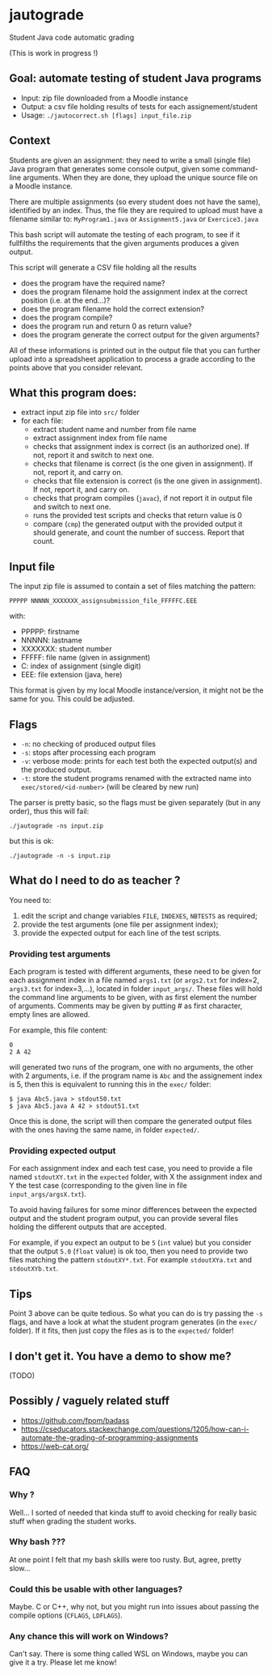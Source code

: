 # jautograde

Student Java code automatic grading

(This is work in progress !)



## Goal: automate testing of student Java programs

- Input: zip file downloaded from a Moodle instance
- Output: a csv file holding results of tests for each assignement/student
- Usage: `./jautocorrect.sh [flags] input_file.zip`

## Context
Students are given an assignment:
they need to write a small (single file) Java program that generates some console output, given some command-line arguments.
When they are done, they upload the unique source file on a Moodle instance.

There are multiple assignments (so every student does not have the same), identified by an index.
Thus, the file they are required to upload must have a filename similar to:
`MyProgram1.java` or `Assignment5.java` or `Exercice3.java`

This bash script will automate the testing of each program, to see if it fullfilths the requirements that the given arguments produces a given output.

This script will generate a CSV file holding all the results
 - does the program have the required name?
 - does the program filename hold the assignment index at the correct position (i.e. at the end...)?
 - does the program filename hold the correct extension?
 - does the program compile?
 - does the program run and return 0 as return value?
 - does the program generate the correct output for the given arguments?

All of these informations is printed out in the output file that you can further upload into a spreadsheet application to process a grade according to the points above that you consider relevant.


## What this program does:

- extract input zip file into `src/` folder
- for each file:
    - extract student name and number from file name
    - extract assignment index from file name
    - checks that assignment index is correct (is an authorized one). If not, report it and switch to next one.
    - checks that filename is correct (is the one given in assignment). If not, report it, and carry on.
    - checks that file extension is correct (is the one given in assignment). If not, report it, and carry on. 
    - checks that program compiles (`javac`), if not report it in output file and switch to next one.
    - runs the provided test scripts and checks that return value is 0
    - compare (`cmp`) the generated output with the provided output it should generate, and count the number of success. Report that count.

## Input file
The input zip file is assumed to contain a set of files matching the pattern:
```
PPPPP NNNNN_XXXXXXX_assignsubmission_file_FFFFFC.EEE
```
with:

- PPPPP: firstname
- NNNNN: lastname
- XXXXXXX: student number
- FFFFF: file name (given in assignment)
- C: index of assignment (single digit)
- EEE: file extension (java, here)

This format is given by my local Moodle instance/version, it might not be the same for you.
This could be adjusted.

## Flags

  - `-n`: no checking of produced output files
  - `-s`: stops after processing each program
  - `-v`: verbose mode: prints for each test both the expected output(s) and the produced output.
  - `-t`: store the student programs renamed with the extracted name into `exec/stored/<id-number>` (will be cleared by new run)


The parser is pretty basic, so the flags must be given separately (but in any order), thus this will fail:
```
./jautograde -ns input.zip
```
but this is ok:
```
./jautograde -n -s input.zip
```


## What do I need to do as teacher ?

You need to:

  1. edit the script and change variables `FILE`, `INDEXES`, `NBTESTS` as required;
  2. provide the test arguments (one file per assignment index);
  3. provide the expected output for each line of the test scripts.

### Providing test arguments

Each program is tested with different arguments, these need to be given for each assignment index in a file named `args1.txt` (or `args2.txt` for index=2, `args3.txt` for index=3,...), located in folder `input_args/`.
These files will hold the command line arguments to be given, with as first element the number of arguments.
Comments may be given by putting # as first character, empty lines are allowed.

For example, this file content:
```
0
2 A 42
```
will generated two runs of the program, one with no arguments, the other with 2 arguments, i.e. if the program name is `Abc` and the assignement index is 5, then this is equivalent to running this in the `exec/` folder:
```
$ java Abc5.java > stdout50.txt
$ java Abc5.java A 42 > stdout51.txt
```
Once this is done, the script will then compare the generated output files with the ones having the same name, in folder `expected/`.

### Providing expected output

For each assignment index and each test case, you need to provide a file named `stdoutXY.txt`
in the `expected` folder, with X the assignment index and Y the test case (corresponding to the given line in file `input_args/argsX.txt`).

To avoid having failures for some minor differences between the expected output and the student program output, you can provide several files holding the different outputs that are accepted.

For example, if you expect an output to be `5` (`int` value) but you consider that the output `5.0` (`float` value) is ok too, then you need to provide two files matching the pattern
`stdoutXY*.txt`.
For example `stdoutXYa.txt` and `stdoutXYb.txt`.


## Tips

Point 3 above can be quite tedious.
So what you can do is try passing the `-s` flags, and have a look at what the student program generates (in the `exec/` folder).
If it fits, then just copy the files as is to the `expected/` folder!

## I don't get it. You have a demo to show me?

(TODO)

## Possibly / vaguely related stuff

- https://github.com/fpom/badass
- https://cseducators.stackexchange.com/questions/1205/how-can-i-automate-the-grading-of-programming-assignments
- https://web-cat.org/

## FAQ

### Why ?

Well... I sorted of needed that kinda stuff to avoid checking for really basic stuff when grading the student works.

### Why bash ???

At one point I felt that my bash skills were too rusty. But, agree, pretty slow...

### Could this be usable with other languages?

Maybe. C or C++, why not, but you might run into issues about passing the compile options (`CFLAGS`, `LDFLAGS`).


### Any chance this will work on Windows?

Can't say. There is some thing called WSL on Windows, maybe you can give it a try.
Please let me know!

